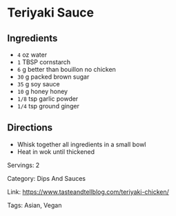 # Teriyaki Sauce

## Ingredients

- `4` oz water
- `1` TBSP cornstarch
- `6` g better than bouillon no chicken
- `30` g packed brown sugar
- `35` g soy sauce
- `10` g honey honey
- `1/8` tsp garlic powder
- `1/4` tsp ground ginger

## Directions

- Whisk together all ingredients in a small bowl
- Heat in wok until thickened

Servings: 2

Category: Dips And Sauces

Link: https://www.tasteandtellblog.com/teriyaki-chicken/

Tags: Asian, Vegan

